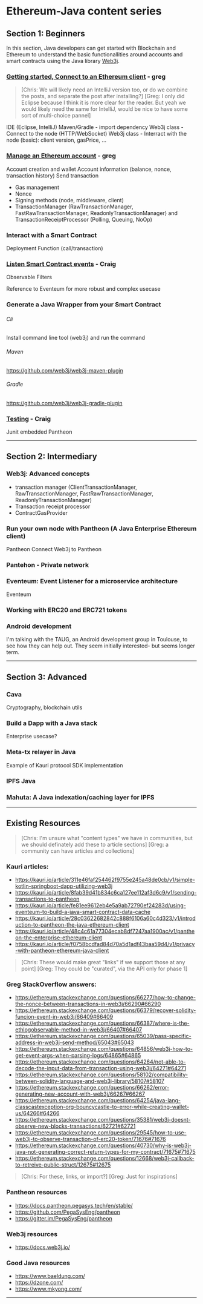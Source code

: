 Ethereum-Java content series
==========

## Section 1: Beginners

In this section, Java developers can get started with Blockchain and Ethereum to understand the basic functionallities around accounts and smart contracts using the Java library [Web3j](https://web3j.io/).


### [Getting started, Connect to an Ethereum client](getting-started-eclipse.md) - greg

> [Chris: We will likely need an IntelliJ version too, or do we combine the posts, and separate the post after installing?]
> [Greg: I only did Eclipse because I think it is more clear for the reader. But yeah we would likely need the same for IntelliJ, would be nice to have some sort of multi-choice pannel]

IDE (Eclipse, IntelliJ)
Maven/Gradle - import dependency
Web3j class - Connect to the node (HTTP/WebSocket)
Web3j class - Interract with the node (basic): client version, gasPrice, ...


### [Manage an Ethereum account](manage-accounts.md) - greg

Account creation and wallet
Account information (balance, nonce, transaction history)
Send transaction
- Gas management
- Nonce
- Signing methods (node, middleware, client)
- TransactionManager (RawTransactionManager, FastRawTransactionManager, ReadonlyTransactionManager) and TransactionReceiptProcessor (Polling, Queuing, NoOp)


### Interact with a Smart Contract

Deployment
Function (call/transaction)


### [Listen Smart Contract events](events.md) - Craig

Observable
Filters

Reference to Eventeum for more robust and complex usecase


### Generate a Java Wrapper from your Smart Contract

######  Cli
Install command line tool (web3j) and run the command

###### Maven
https://github.com/web3j/web3j-maven-plugin

###### Gradle
https://github.com/web3j/web3j-gradle-plugin


### [Testing](pantheon_testing.md) - Craig

Junit
embedded Pantheon



------------------------------------------

## Section 2: Intermediary

### Web3j: Advanced concepts
- transaction manager (ClientTransactionManager, RawTransactionManager, FastRawTransactionManager, ReadonlyTransactionManager)
- Transaction receipt processor
- ContractGasProvider



### Run your own node with Pantheon (A Java Enterprise Ethereum client)

Pantheon
Connect Web3j to Pantheon


### Pantehon - Private network



### Eventeum: Event Listener for a microservice architecture

Eventeum

### Working with ERC20 and ERC721 tokens



### Android development
I'm talking with the TAUG, an Android development group in Toulouse, to see how they can help out. They seem initially interested- but seems longer term.


------------------------------------------

## Section 3: Advanced

### Cava

Cryptography, blockchain utils



### Build a Dapp with a Java stack

Enterprise usecase?


### Meta-tx relayer in Java

Example of Kauri protocol SDK implementation


### IPFS Java


### Mahuta: A Java indexation/caching layer for IPFS



-------------------------------------------

## Existing Resources

> [Chris: I'm unsure what "content types" we have in communities, but we should definately add these to article sections]
> [Greg: a community can have articles and collections]

### Kauri articles:
- https://kauri.io/article/311e46faf254462f9755e245a48de0cb/v1/simple-kotlin-springboot-dapp-utilizing-web3j
- https://kauri.io/article/8fab39d41b834c6ca127ee112af3d6c9/v1/sending-transactions-to-pantheon
- https://kauri.io/article/fe81ee9612eb4e5a9ab72790ef24283d/using-eventeum-to-build-a-java-smart-contract-data-cache
- https://kauri.io/article/28c03622682842c888f6106a60c4d323/v1/introduction-to-pantheon-the-java-ethereum-client
- https://kauri.io/article/48c4c61a77304ecab8df7247aa1900ac/v1/pantheon-the-enterprise-ethereum-client
- https://kauri.io/article/f0758bcdfad84d70a5d1adf43baa59d4/v1/privacy-with-pantheon-ethereum-java-client

> [Chris: These would make great "links" if we support those at any point]
> [Greg: They could be "curated", via the API only for phase 1]

### Greg StackOverflow answers:
- https://ethereum.stackexchange.com/questions/66277/how-to-change-the-nonce-between-transactions-in-web3j/66290#66290
- https://ethereum.stackexchange.com/questions/66379/recover-solidity-funcion-event-in-web3j/66409#66409
- https://ethereum.stackexchange.com/questions/66387/where-is-the-ethlogobservable-method-in-web3j/66407#66407
- https://ethereum.stackexchange.com/questions/65039/pass-specific-address-in-web3j-send-method/65043#65043
- https://ethereum.stackexchange.com/questions/64856/web3j-how-to-get-event-args-when-parsing-logs/64865#64865
- https://ethereum.stackexchange.com/questions/64264/not-able-to-decode-the-input-data-from-transaction-using-web3j/64271#64271
- https://ethereum.stackexchange.com/questions/58102/compatibility-between-solidity-language-and-web3j-library/58107#58107
- https://ethereum.stackexchange.com/questions/66262/error-generating-new-account-with-web3j/66267#66267
- https://ethereum.stackexchange.com/questions/64254/java-lang-classcastexception-org-bouncycastle-to-error-while-creating-wallet-us/64266#64266
- https://ethereum.stackexchange.com/questions/35381/web3j-doesnt-observe-new-blocks-transactions/62721#62721
- https://ethereum.stackexchange.com/questions/29545/how-to-use-web3j-to-observe-transaction-of-erc20-token/71676#71676
- https://ethereum.stackexchange.com/questions/40730/why-is-web3j-java-not-generating-correct-return-types-for-my-contract/71675#71675
- https://ethereum.stackexchange.com/questions/12668/web3j-callback-to-retreive-public-struct/12675#12675

> [Chris: For these, links, or import?]
> [Greg: Just for inspirations]

### Pantheon resources
- https://docs.pantheon.pegasys.tech/en/stable/
- https://github.com/PegaSysEng/pantheon
- https://gitter.im/PegaSysEng/pantheon


### Web3j resources
- https://docs.web3j.io/


### Good Java resources
- https://www.baeldung.com/
- https://dzone.com/
- https://www.mkyong.com/

------------------------------------------
